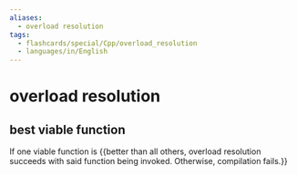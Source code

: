 ```yaml
---
aliases:
  - overload resolution
tags:
  - flashcards/special/Cpp/overload_resolution
  - languages/in/English
---
```


# overload resolution

## best viable function

If one viable function is {{better than all others, overload resolution succeeds with said function being invoked. Otherwise, compilation fails.}} <!--SR:!2024-02-07,96,310-->
